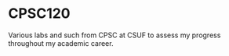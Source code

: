 # CPSC120
Various labs and such from CPSC at CSUF to assess my progress throughout my academic career.
